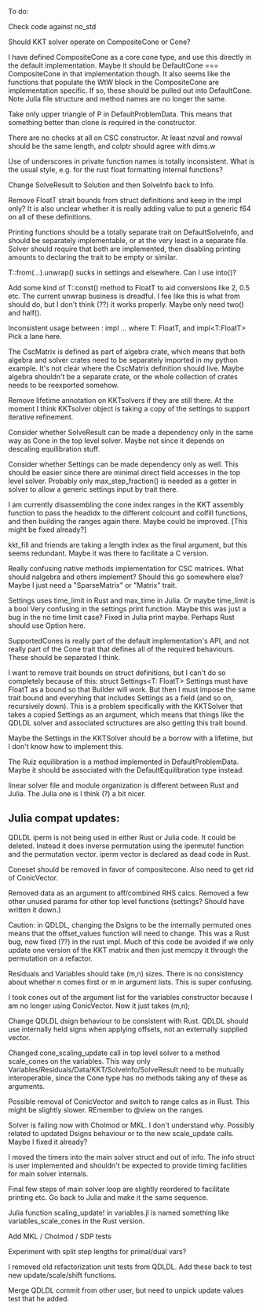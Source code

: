 
To do:

Check code against no_std

Should KKT solver operate on CompositeCone or Cone?

I have defined CompositeCone as a core cone type, and use this directly in the default implementation.  Maybe it should be DefaultCone === CompositeCone in that implementation though.   It also seems like the functions that populate the WtW block in the CompositeCone are implementation specific.   If so, these should be pulled out into DefaultCone.  Note Julia file structure and method names are no longer the same.

Take only upper triangle of P in DefaultProblemData.   This means that something better than clone is required in the constructor.

There are no checks at all on CSC constructor.   At least nzval and rowval should be the same length, and colptr should agree with dims.w

Use of underscores in private function names is totally inconsistent.   What is the usual style, e.g. for the rust float formatting internal functions?

Change SolveResult to Solution and then SolveInfo back to Info.

Remove FloatT strait bounds from struct definitions and keep in the impl only?   It is also unclear whether it is really
adding value to put a generic f64 on all of these definitions.

Printing functions should be a totally separate trait on DefaultSolveInfo, and should
be separately implementable, or at the very least in a separate file.  Solver should require that both are implemented, then disabling printing amounts to declaring the trait to be empty or similar.

T::from(...).unwrap() sucks in settings and elsewhere.   Can I use into()?

Add some kind of T::const() method to FloatT to aid conversions like 2, 0.5 etc.
The current unwrap business is dreadful.  I fee like this is what from should do, but I don't think (??) it works properly.  Maybe only need two() and half().

Inconsistent usage between :
  impl<T> ... where T: FloatT,
and
  impl<T:FloatT>
Pick a lane here.

The CscMatrix is defined as part of algebra crate, which means that both algebra and solver crates need to be separately imported in my python example.  It's not clear where the CscMatrix definition should live.   Maybe algebra shouldn't be a separate crate, or  the whole collection of crates needs to be reexported somehow.

Remove lifetime annotation on KKTsolvers if they are still there.  At the moment I think KKTsolver object
is taking a copy of the settings to support iterative refinement.

Consider whether SolveResult can be made a dependency only in the same way as Cone in the top level solver.   Maybe not since it depends on descaling equilibration stuff.

Consider whether Settings can be made dependency only as well.   This should be easier since there are minimal direct field accesses in the top level solver.  Probably only max_step_fraction() is needed as a getter in solver to allow a generic settings input by trait there.

I am currently disassembling the cone index ranges in the KKT assembly function to pass the headidx to the different colcount and colfill functions, and then building the ranges again there.   Maybe could be improved.   [This might be fixed already?]


kkt_fill and friends are taking a length index as the final argument, but this seems redundant.   Maybe it was there to facilitate a C version.

Really confusing native methods implementation for CSC matrices.   What should nalgebra and others implement?   Should this go somewhere else?   Maybe I just need a "SparseMatrix" or "Matrix" trait.

Settings uses time_limit in Rust and max_time in Julia.   Or maybe time_limit is a bool   Very confusing in the settings print function.   Maybe this was just a bug in the no time limit case?   Fixed in Julia print maybe.   Perhaps Rust should use Option here.  


SupportedCones is really part of the default implementation's API, and not really part of the Cone trait that defines all of the required behaviours.   These should be separated I think.

I want to remove trait bounds on struct definitions, but I can't do so completely because of this:
    struct Settings<T: FloatT>
Settings must have FloatT as a bound so that Builder will work.   But then I must impose the same trait bound and everyhing that includes Settings as a field (and so on, recursively down).  This is a problem specifically with the KKTSolver that takes a copied Settings as an argument, which means that things like the QDLDL solver and associated sctructures are also getting this trait bound.

Maybe the Settings in the KKTSolver should be a borrow with a lifetime, but I don't know how to implement this.

The Ruiz equilibration is a method implemented in DefaultProblemData.  Maybe it should be associated with the DefaultEquilibration type instead.

linear solver file and module organization is different between Rust and Julia.   The Julia one is I think (?) a bit nicer.

Julia compat updates:
---------------------

QDLDL iperm is not being used in either Rust or Julia code.   It could be deleted.   Instead it 
does inverse permutation using the ipermute! function and the permutation vector.   iperm vector is declared as dead code in Rust.

Coneset should be removed in favor of compositecone.  Also need to get rid of ConicVector.

Removed data as an argument to aff/combined RHS calcs.   Removed a few other unused params for other top level functions (settings?   Should have written it down.)

Caution: in QDLDL, changing the Dsigns to be the internally permuted ones means that the offset_values function will need to change.   This was a Rust bug, now fixed (??) in the rust impl.   Much of this code be avoided if we only update one version of the KKT matrix and then just memcpy it through the permutation on a refactor.

Residuals and Variables should take (m,n) sizes.   There is no consistency about whether n comes first or m in argument lists.   This is super confusing.

I took cones out of the argument list for the variables constructor because I am no longer using ConicVector.  Now it just takes (m,n);

Change QDLDL dsign behaviour to be consistent with Rust.   QDLDL should use internally held signs when applying offsets, not an externally supplied vector.

Changed cone_scaling_update call in top level solver to a method scale_cones on the variables.   This way only Variables/Residuals/Data/KKT/SolveInfo/SolveResult need to be mutually interoperable, since the Cone type has no methods taking any of these as arguments.

Possible removal of ConicVector and switch to range calcs as in Rust.   This might be slightly slower.  REmember to @view on the ranges.

Solver is failing now with Cholmod or MKL.   I don't understand why.   Possibly related to updated Dsigns behaviour or to the new scale_update calls.  Maybe I fixed it already?

I moved the timers into the main solver struct and out of info.  The info struct is user implemented and shouldn't be expected
to provide timing facilities for main solver internals.

Final few steps of main solver loop are slightly reordered to facilitate printing etc.   Go back to Julia and make it the same sequence.

Julia function scaling_update! in variables.jl is named something like variables_scale_cones in the Rust version.

Add MKL / Cholmod / SDP tests


Experiment with split step lengths for primal/dual vars?

I removed old refactorization unit tests from QDLDL.   Add these back to test new update/scale/shift functions.

Merge QDLDL commit from other user, but need to unpick update values test that he added.
